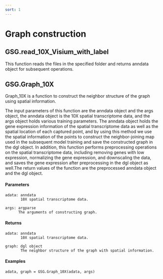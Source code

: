 ```yaml
---
sort: 1
---
```


# Graph construction

## GSG.read_10X_Visium_with_label

This function reads the files in the specified folder and returns anndata object for subsequent operations.

## GSG.Graph_10X

Graph_10X is a function to construct the neighbor structure of the graph using spatial information.

The input parameters of this function are the anndata object and the args object, the anndata object is the 10X spatial transcriptome data, and the args object holds various training parameters. The anndata object holds the gene expression information of the spatial transcriptome data as well as the spatial location of each captured point, and by using this method we use the spatial information of the points to construct the neighbor-joining map used in the subsequent model training and save the constructed graph in the dgl object. In addition, this function performs preprocessing operations on the spatial transcriptome data, including removing genes with low expression, normalizing the gene expression, and downscaling the data, and saves the gene expression after preprocessing in the dgl object as well.The return values of the function are the preprocessed anndata object and the dgl object.

#### Parameters

```
adata: anndata
       10X spatial transcriptome data.

args: argparse
      The arguments of constructing graph. 
```

#### Returns

```
adata: anndata
       10X spatial transcriptome data.

graph: dgl object
       The neighbor structure of the graph with spatial information.
```

#### Examples

```
adata, graph = GSG.Graph_10X(adata, args)
```
